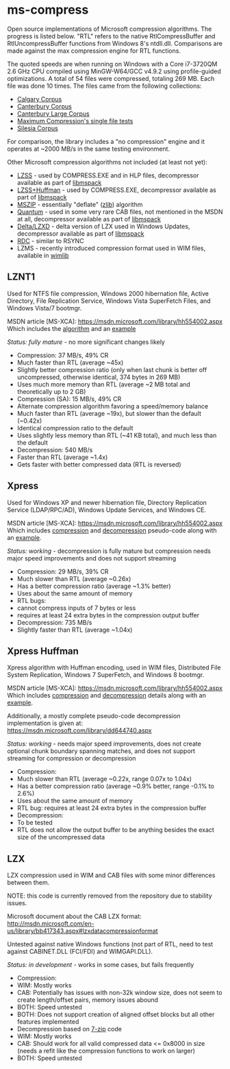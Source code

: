 ms-compress
===========
Open source implementations of Microsoft compression algorithms. The progress is listed below.
"RTL" refers to the native RtlCompressBuffer and RtlUncompressBuffer functions from Windows 8's
ntdll.dll. Comparisons are made against the max compression engine for RTL functions.

The quoted speeds are when running on Windows with a Core i7-3720QM 2.6 GHz CPU compiled using
MinGW-W64/GCC v4.9.2 using profile-guided optimizations. A total of 54 files were compressed,
totaling 269 MB. Each file was done 10 times. The files came from the following collections:
* [Calgary Corpus](http://corpus.canterbury.ac.nz/descriptions/#calgary)
* [Canterbury Corpus](http://corpus.canterbury.ac.nz/descriptions/#cantrbry)
* [Canterbury Large Corpus](http://corpus.canterbury.ac.nz/descriptions/#large)
* [Maximum Compression's single file tests](http://www.maximumcompression.com)
* [Silesia Corpus](http://sun.aei.polsl.pl/~sdeor/index.php?page=silesia)

For comparison, the library includes a "no compression" engine and it operates at ~2000 MB/s in the
same testing environment.

Other Microsoft compression algorithms not included (at least not yet):
 * [LZSS](http://www.cabextract.org.uk/libmspack/doc/szdd_kwaj_format.html) - used by COMPRESS.EXE and in HLP files, decompressor available as part of [libmspack](http://sourceforge.net/p/libmspack/code/HEAD/tree/libmspack/trunk/mspack/lzxd.c)
 * [LZSS+Huffman](http://www.cabextract.org.uk/libmspack/doc/szdd_kwaj_format.html) - used by COMPRESS.EXE, decompressor available as part of [libmspack](http://sourceforge.net/p/libmspack/code/HEAD/tree/libmspack/trunk/mspack/kwajd.c)
 * [MSZIP](https://msdn.microsoft.com/library/bb417343.aspx#microsoftmszipdatacompressionformat) - essentially "deflate" ([zlib](http://zlib.net)) algorithm
 * [Quantum](http://en.wikipedia.org/wiki/Quantum_compression) - used in some very rare CAB files, not mentioned in the MSDN at all, decompressor available as part of [libmspack](http://sourceforge.net/p/libmspack/code/HEAD/tree/libmspack/trunk/mspack/qtmd.c)
 * [Delta/LZXD](https://msdn.microsoft.com/library/bb417345.aspx) - delta version of LZX used in Windows Updates, decompressor available as part of [libmspack](http://sourceforge.net/p/libmspack/code/HEAD/tree/libmspack/trunk/mspack/oabd.c)
 * [RDC](https://msdn.microsoft.com/en-us/library/windows/desktop/aa372948.aspx) - similar to RSYNC
 * LZMS - recently introduced compression format used in WIM files, available in [wimlib](http://wimlib.sourceforge.net/)


LZNT1
-----
Used for NTFS file compression, Windows 2000 hibernation file, Active Directory, File Replication Service, Windows Vista SuperFetch Files, and Windows Vista/7 bootmgr.

MSDN article [MS-XCA]: https://msdn.microsoft.com/library/hh554002.aspx  
Which includes the [algorithm](https://msdn.microsoft.com/library/jj665697.aspx)
and an [example](https://msdn.microsoft.com/library/jj711990.aspx)

_Status: fully mature_ - no more significant changes likely

* Compression:       37 MB/s, 49% CR
 * Much faster than RTL (average ~45x)
 * Slightly better compression ratio (only when last chunk is better off uncompressed, otherwise identical, 374 bytes in 269 MB)
 * Uses much more memory than RTL (average ~2 MB total and theoretically up to 2 GB)
* Compression (SA):  15 MB/s, 49% CR
 * Alternate compression algorithm favoring a speed/memory balance
 * Much faster than RTL (average ~19x), but slower than the default (~0.42x)
 * Identical compression ratio to the default
 * Uses slightly less memory than RTL (~41 KB total), and much less than the default
* Decompression:    540 MB/s
 * Faster than RTL (average ~1.4x)
 * Gets faster with better compressed data (RTL is reversed)

Xpress
------
Used for Windows XP and newer hibernation file, Directory Replication Service (LDAP/RPC/AD), Windows Update Services, and Windows CE.

MSDN article [MS-XCA]: https://msdn.microsoft.com/library/hh554002.aspx  
Which includes [compression](https://msdn.microsoft.com/library/hh554053.aspx)
and [decompression](https://msdn.microsoft.com/library/hh536411.aspx)
pseudo-code along with an [example](https://msdn.microsoft.com/library/hh553843.aspx). 

_Status: working_ - decompression is fully mature but compression needs major speed improvements and does not support streaming

* Compression:    29 MB/s, 39% CR
 * Much slower than RTL (average ~0.26x)
 * Has a better compression ratio (average ~1.3% better)
 * Uses about the same amount of memory
 * RTL bugs:
  * cannot compress inputs of 7 bytes or less
  * requires at least 24 extra bytes in the compression output buffer
* Decompression: 735 MB/s
 * Slightly faster than RTL (average ~1.04x)

Xpress Huffman
--------------
Xpress algorithm with Huffman encoding, used in WIM files, Distributed File System Replication, Windows 7 SuperFetch, and Windows 8 bootmgr.

MSDN article [MS-XCA]: https://msdn.microsoft.com/library/hh554002.aspx  
Which includes [compression](https://msdn.microsoft.com/library/hh554076.aspx)
and [decompression](https://msdn.microsoft.com/library/hh536379.aspx)
details along with an [example](https://msdn.microsoft.com/library/hh536484.aspx). 

Additionally, a mostly complete pseudo-code decompression implementation is given at: https://msdn.microsoft.com/library/dd644740.aspx

_Status: working_ - needs major speed improvements, does not create optional chunk boundary spanning matches, and does not support streaming for compression or decompression

* Compression:
 * Much slower than RTL (average ~0.22x, range 0.07x to 1.04x)
 * Has a better compression ratio (average ~0.9% better, range -0.1% to 2.6%)
 * Uses about the same amount of memory
 * RTL bug: requires at least 24 extra bytes in the compression buffer
* Decompression:
 * To be tested
 * RTL does not allow the output buffer to be anything besides the exact size of the uncompressed data

LZX
---
LZX compression used in WIM and CAB files with some minor differences between them.

NOTE: this code is currently removed from the repository due to stability issues.

Microsoft document about the CAB LZX format: http://msdn.microsoft.com/en-us/library/bb417343.aspx#lzxdatacompressionformat

Untested against native Windows functions (not part of RTL, need to test against CABINET.DLL (FCI/FDI) and WIMGAPI.DLL).

_Status: in development_ - works in some cases, but fails frequently

* Compression:
 * WIM: Mostly works
 * CAB: Potentially has issues with non-32k window size, does not seem to create length/offset pairs, memory issues abound
 * BOTH: Speed untested
 * BOTH: Does not support creation of aligned offset blocks but all other features implemented
* Decompression based on [7-zip](http://www.7-zip.org/) code
 * WIM: Mostly works
 * CAB: Should work for all valid compressed data <= 0x8000 in size (needs a refit like the compression functions to work on larger)
 * BOTH: Speed untested
